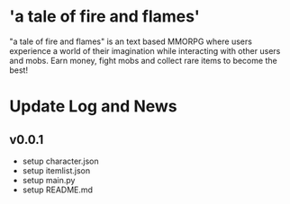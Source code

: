 # 'a tale of fire and flames'
"a tale of fire and flames" is an text based MMORPG where users experience a world of their imagination while interacting with other users and mobs. Earn money, fight mobs and collect rare items to become the best!

# Update Log and News
## v0.0.1
- setup character.json
- setup itemlist.json
- setup main.py
- setup README.md